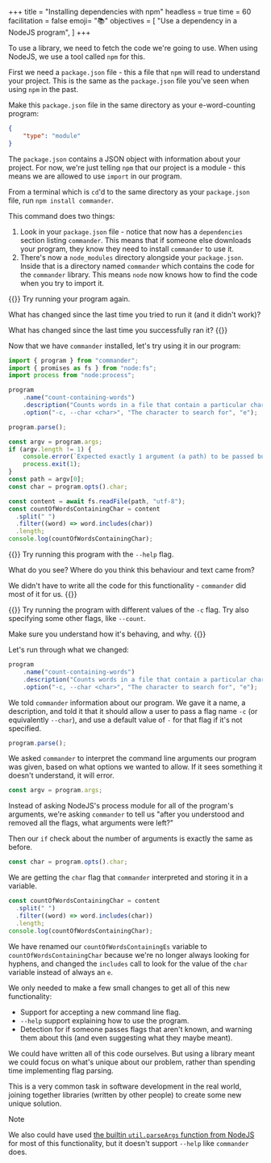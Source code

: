 +++
title = "Installing dependencies with npm"
headless = true
time = 60
facilitation = false
emoji= "📚"
objectives = [
    "Use a dependency in a NodeJS program",
]
+++

To use a library, we need to fetch the code we're going to use. When using NodeJS, we use a tool called `npm` for this.

First we need a `package.json` file - this a file that `npm` will read to understand your project. This is the same as the `package.json` file you've seen when using `npm` in the past.

Make this `package.json` file in the same directory as your e-word-counting program:

```json
{
    "type": "module"
}
```

The `package.json` contains a JSON object with information about your project. For now, we're just telling `npm` that our project is a module - this means we are allowed to use `import` in our program.

From a terminal which is `cd`'d to the same directory as your `package.json` file, run `npm install commander`.

This command does two things:
1. Look in your `package.json` file - notice that now has a `dependencies` section listing `commander`. This means that if someone else downloads your program, they know they need to install `commander` to use it.
2. There's now a `node_modules` directory alongside your `package.json`. Inside that is a directory named `commander` which contains the code for the `commander` library. This means `node` now knows how to find the code when you try to import it.

{{<note type="Exercise">}}
Try running your program again.

What has changed since the last time you tried to run it (and it didn't work)?

What has changed since the last time you successfully ran it?
{{</note>}}

Now that we have `commander` installed, let's try using it in our program:

```js
import { program } from "commander";
import { promises as fs } from "node:fs";
import process from "node:process";

program
    .name("count-containing-words")
    .description("Counts words in a file that contain a particular character")
    .option("-c, --char <char>", "The character to search for", "e");

program.parse();

const argv = program.args;
if (argv.length != 1) {
    console.error(`Expected exactly 1 argument (a path) to be passed but got ${argv.length}.`);
    process.exit(1);
}
const path = argv[0];
const char = program.opts().char;

const content = await fs.readFile(path, "utf-8");
const countOfWordsContainingChar = content
  .split(" ")
  .filter((word) => word.includes(char))
  .length;
console.log(countOfWordsContainingChar);
```

{{<note type="Exercise">}}
Try running this program with the `--help` flag.

What do you see? Where do you think this behaviour and text came from?

We didn't have to write all the code for this functionality - `commander` did most of it for us.
{{</note>}}

{{<note type="Exercise">}}
Try running the program with different values of the `-c` flag. Try also specifying some other flags, like `--count`.

Make sure you understand how it's behaving, and why.
{{</note>}}

Let's run through what we changed:

```js
program
    .name("count-containing-words")
    .description("Counts words in a file that contain a particular character")
    .option("-c, --char <char>", "The character to search for", "e");
```

We told `commander` information about our program. We gave it a name, a description, and told it that it should allow a user to pass a flag name `-c` (or equivalently `--char`), and use a default value of `-` for that flag if it's not specified.

```js
program.parse();
```

We asked `commander` to interpret the command line arguments our program was given, based on what options we wanted to allow. If it sees something it doesn't understand, it will error.

```js
const argv = program.args;
```

Instead of asking NodeJS's process module for all of the program's arguments, we're asking `commander` to tell us "after you understood and removed all the flags, what arguments were left?"

Then our `if` check about the number of arguments is exactly the same as before.

```js
const char = program.opts().char;
```

We are getting the `char` flag that `commander` interpreted and storing it in a variable.

```js
const countOfWordsContainingChar = content
  .split(" ")
  .filter((word) => word.includes(char))
  .length;
console.log(countOfWordsContainingChar);
```

We have renamed our `countOfWordsContainingEs` variable to `countOfWordsContainingChar` because we're no longer always looking for hyphens, and changed the `includes` call to look for the value of the `char` variable instead of always an `e`.

We only needed to make a few small changes to get all of this new functionality:
* Support for accepting a new command line flag.
* `--help` support explaining how to use the program.
* Detection for if someone passes flags that aren't known, and warning them about this (and even suggesting what they maybe meant).

We could have written all of this code ourselves. But using a library meant we could focus on what's unique about our problem, rather than spending time implementing flag parsing.

This is a very common task in software development in the real world, joining together libraries (written by other people) to create some new unique solution.

> [!NOTE]
>
> We also could have used [the builtin `util.parseArgs` function from NodeJS](https://nodejs.org/api/util.html#utilparseargsconfig) for most of this functionality, but it doesn't support `--help` like `commander` does.

